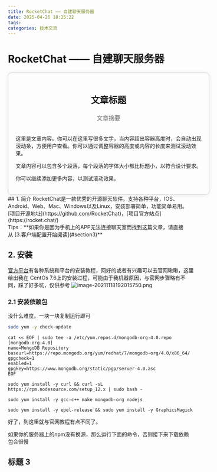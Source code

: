 ```yaml
---
title: RocketChat —— 自建聊天服务器
date: 2025-04-26 18:25:22
tags:
categories: 技术交流
---
```

# RocketChat —— 自建聊天服务器
<div style="width: 100%; max-width: 600px; margin: auto; border: 1px solid #ccc; padding: 20px; border-radius: 10px; box-shadow: 0 0 10px rgba(0, 0, 0, 0.1);">
    <h1 style="text-align: center; font-size: 24px; margin-bottom: 20px;">文章标题</h1>
    <p style="text-align: center; font-size: 16px; color: #666; margin-bottom: 20px;">文章摘要</p>
    <div style="overflow-y: auto; max-height: 300px; font-size: 14px;">
        <p>这里是文章内容。你可以在这里写很多文字，当内容超出容器高度时，会自动出现滚动条，方便用户查看。你可以通过调整容器的高度或内容的长度来测试滚动效果。</p>
        <p>文章内容可以包含多个段落，每个段落的字体大小都比标题小，以符合设计要求。</p>
        <p>你可以继续添加更多内容，以测试滚动效果。</p>
    </div>
</div>
## <a id = "section1">1. 简介</a>
RocketChat是一款优秀的开源聊天软件。支持各种平台，IOS、Android、Web、Mac、Windows以及Linux，安装部署简单，功能简单易用。[项目开源地址](https://github.com/RocketChat)，[项目官方站点](https://rocket.chat/)  
<br>
Tips：**如果你是因为手机上的APP无法连接聊天室而找到这篇文章，请直接从 [3.客户端配置开始阅读](#section3)**

## <a id = "section2">2. 安装</a>
[官方平台](https://rocket.chat/install)有各种系统和平台的安装教程，网好的或者有兴趣可以去官网瞅瞅，这里给出我在 CentOs 7.6上的安装过程，可能由于我机器原因，与官网步骤略有不同，踩了好多坑，仅供参考
![image-20211118192015750.png](https://i.loli.net/2021/11/18/HxoLy1QcstalbrJ.png)

### 2.1 安装依赖包
没什么难度。一块一块复制运行即可
```bash
sudo yum -y check-update
```
```
cat << EOF | sudo tee -a /etc/yum.repos.d/mongodb-org-4.0.repo
[mongodb-org-4.0]
name=MongoDB Repository
baseurl=https://repo.mongodb.org/yum/redhat/7/mongodb-org/4.0/x86_64/
gpgcheck=1
enabled=1
gpgkey=https://www.mongodb.org/static/pgp/server-4.0.asc
EOF
```
```
sudo yum install -y curl && curl -sL https://rpm.nodesource.com/setup_12.x | sudo bash -
```
```
sudo yum install -y gcc-c++ make mongodb-org nodejs
```
```
sudo yum install -y epel-release && sudo yum install -y GraphicsMagick
```
好了，到这里就与官网教程有点不同了。

如果你的服务器上的npm没有换源，那么运行下面的命令，否则接下来下载依赖包会很慢
## <a id = "section3">标题 3</a>

